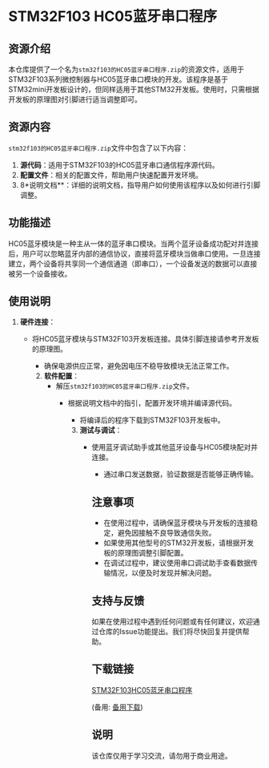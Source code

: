 # STM32F103 HC05蓝牙串口程序

## 资源介绍

本仓库提供了一个名为`stm32f103的HC05蓝牙串口程序.zip`的资源文件，适用于STM32F103系列微控制器与HC05蓝牙串口模块的开发。该程序是基于STM32mini开发板设计的，但同样适用于其他STM32开发板。使用时，只需根据开发板的原理图对引脚进行适当调整即可。

## 资源内容

`stm32f103的HC05蓝牙串口程序.zip`文件中包含了以下内容：

1. **源代码**：适用于STM32F103的HC05蓝牙串口通信程序源代码。
2. **配置文件**：相关的配置文件，帮助用户快速配置开发环境。
3. 8*说明文档**：详细的说明文档，指导用户如何使用该程序以及如何进行引脚调整。

## 功能描述

HC05蓝牙模块是一种主从一体的蓝牙串口模块。当两个蓝牙设备成功配对并连接后，用户可以忽略蓝牙内部的通信协议，直接将蓝牙模块当做串口使用。一旦连接建立，两个设备将共享同一个通信通道（即串口），一个设备发送的数据可以直接被另一个设备接收。

## 使用说明

1. **硬件连接**：
   - 将HC05蓝牙模块与STM32F103开发板连接。具体引脚连接请参考开发板的原理图。
      - 确保电源供应正常，避免因电压不稳导致模块无法正常工作。

      2. **软件配置**：
         - 解压`stm32f103的HC05蓝牙串口程序.zip`文件。
            - 根据说明文档中的指引，配置开发环境并编译源代码。
               - 将编译后的程序下载到STM32F103开发板中。

               3. **测试与调试**：
                  - 使用蓝牙调试助手或其他蓝牙设备与HC05模块配对并连接。
                     - 通过串口发送数据，验证数据是否能够正确传输。

                     ## 注意事项

                     - 在使用过程中，请确保蓝牙模块与开发板的连接稳定，避免因接触不良导致通信失败。
                     - 如果使用其他型号的STM32开发板，请根据开发板的原理图调整引脚配置。
                     - 在调试过程中，建议使用串口调试助手查看数据传输情况，以便及时发现并解决问题。

                     ## 支持与反馈

                     如果在使用过程中遇到任何问题或有任何建议，欢迎通过仓库的Issue功能提出。我们将尽快回复并提供帮助。

                     ## 下载链接
                     [STM32F103HC05蓝牙串口程序](https://pan.quark.cn/s/695a23a569d7) 

                     (备用: [备用下载](https://pan.baidu.com/s/1zVzX9mXUxb2kXTBmEquUdA?pwd=1234))

                     ## 说明

                     该仓库仅用于学习交流，请勿用于商业用途。
